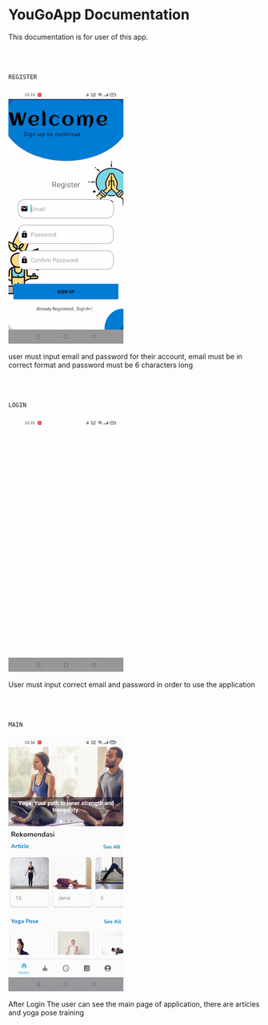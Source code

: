 # YouGoApp Documentation

This documentation is for user of this app.

</br>
</br>

`REGISTER`

![register](assets/register.gif)

<p>user must input email and password for their account, email must be in correct format and password must be 6 characters long</p>

</br>
</br>


`LOGIN`

![login](assets/login.gif)

<p>User must input correct email and password in order to use the application</p>

</br>
</br>

`MAIN`

![main](assets/main.gif)

<p>After Login The user can see the main page of application, there are articles and yoga pose training</p>

</br>
</br>


